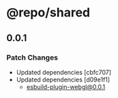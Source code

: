 # @repo/shared

## 0.0.1

### Patch Changes

- Updated dependencies [cbfc707]
- Updated dependencies [d09e1f1]
  - esbuild-plugin-webgl@0.0.1
